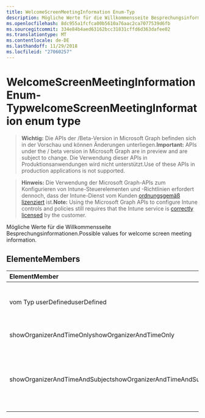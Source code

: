 ```yaml
---
title: WelcomeScreenMeetingInformation Enum-Typ
description: Mögliche Werte für die Willkommensseite Besprechungsinformationen.
ms.openlocfilehash: 8dc955a1fcfca00b5610a76aac2ca7077539d6fb
ms.sourcegitcommit: 334e84b4aed63162bcc31831cffd6d363dafee02
ms.translationtype: MT
ms.contentlocale: de-DE
ms.lasthandoff: 11/29/2018
ms.locfileid: "27060257"
---
```

# <a name="welcomescreenmeetinginformation-enum-type"></a><span data-ttu-id="f20d9-103">WelcomeScreenMeetingInformation Enum-Typ</span><span class="sxs-lookup"><span data-stu-id="f20d9-103">welcomeScreenMeetingInformation enum type</span></span>

> <span data-ttu-id="f20d9-104">**Wichtig:** Die APIs der /Beta-Version in Microsoft Graph befinden sich in der Vorschau und können Änderungen unterliegen.</span><span class="sxs-lookup"><span data-stu-id="f20d9-104">**Important:** APIs under the / beta version in Microsoft Graph are in preview and are subject to change.</span></span> <span data-ttu-id="f20d9-105">Die Verwendung dieser APIs in Produktionsanwendungen wird nicht unterstützt.</span><span class="sxs-lookup"><span data-stu-id="f20d9-105">Use of these APIs in production applications is not supported.</span></span>

> <span data-ttu-id="f20d9-106">**Hinweis:** Die Verwendung der Microsoft Graph-APIs zum Konfigurieren von Intune-Steuerelementen und -Richtlinien erfordert dennoch, dass der Intune-Dienst vom Kunden [ordnungsgemäß lizenziert](https://go.microsoft.com/fwlink/?linkid=839381) ist.</span><span class="sxs-lookup"><span data-stu-id="f20d9-106">**Note:** Using the Microsoft Graph APIs to configure Intune controls and policies still requires that the Intune service is [correctly licensed](https://go.microsoft.com/fwlink/?linkid=839381) by the customer.</span></span>

<span data-ttu-id="f20d9-107">Mögliche Werte für die Willkommensseite Besprechungsinformationen.</span><span class="sxs-lookup"><span data-stu-id="f20d9-107">Possible values for welcome screen meeting information.</span></span>
## <a name="members"></a><span data-ttu-id="f20d9-108">Elemente</span><span class="sxs-lookup"><span data-stu-id="f20d9-108">Members</span></span>
|<span data-ttu-id="f20d9-109">Element</span><span class="sxs-lookup"><span data-stu-id="f20d9-109">Member</span></span>|<span data-ttu-id="f20d9-110">Wert</span><span class="sxs-lookup"><span data-stu-id="f20d9-110">Value</span></span>|<span data-ttu-id="f20d9-111">Beschreibung</span><span class="sxs-lookup"><span data-stu-id="f20d9-111">Description</span></span>|
|:---|:---|:---|
|<span data-ttu-id="f20d9-112">vom Typ userDefined</span><span class="sxs-lookup"><span data-stu-id="f20d9-112">userDefined</span></span>|<span data-ttu-id="f20d9-113">0</span><span class="sxs-lookup"><span data-stu-id="f20d9-113">0</span></span>|<span data-ttu-id="f20d9-114">User-Defined, Standardwert, keine beabsichtigt.</span><span class="sxs-lookup"><span data-stu-id="f20d9-114">User Defined, default value, no intent.</span></span>|
|<span data-ttu-id="f20d9-115">showOrganizerAndTimeOnly</span><span class="sxs-lookup"><span data-stu-id="f20d9-115">showOrganizerAndTimeOnly</span></span>|<span data-ttu-id="f20d9-116">1</span><span class="sxs-lookup"><span data-stu-id="f20d9-116">1</span></span>|<span data-ttu-id="f20d9-117">Organisator und Uhrzeit nur anzeigen.</span><span class="sxs-lookup"><span data-stu-id="f20d9-117">Show organizer and time only.</span></span>|
|<span data-ttu-id="f20d9-118">showOrganizerAndTimeAndSubject</span><span class="sxs-lookup"><span data-stu-id="f20d9-118">showOrganizerAndTimeAndSubject</span></span>|<span data-ttu-id="f20d9-119">2</span><span class="sxs-lookup"><span data-stu-id="f20d9-119">2</span></span>|<span data-ttu-id="f20d9-120">Organizer, Zeit und Betreff anzeigen (Subject ist für private Konferenzen ausgeblendet).</span><span class="sxs-lookup"><span data-stu-id="f20d9-120">Show organizer, time and subject (subject is hidden for private meetings).</span></span>|





